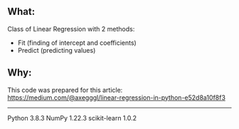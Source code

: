 ## What:
Class of Linear Regression with 2 methods:
- Fit (finding of intercept and coefficients)
- Predict (predicting values)

## Why:
This code was prepared for this article: https://medium.com/@axegggl/linear-regression-in-python-e52d8a10f8f3

-------------------------------------------------------------------------------

Python 3.8.3
NumPy 1.22.3
scikit-learn 1.0.2

